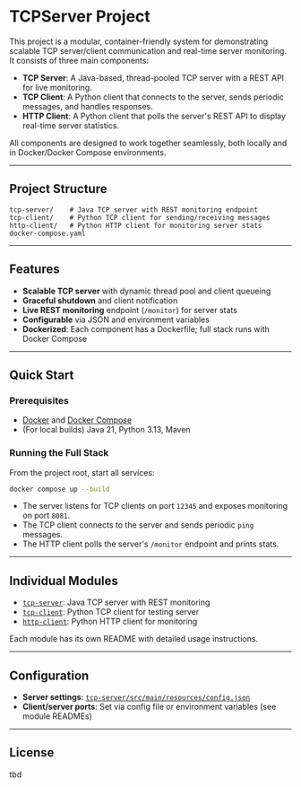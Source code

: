 # TCPServer Project

This project is a modular, container-friendly system for demonstrating scalable TCP server/client communication and real-time server monitoring. It consists of three main components:

- **TCP Server**: A Java-based, thread-pooled TCP server with a REST API for live monitoring.
- **TCP Client**: A Python client that connects to the server, sends periodic messages, and handles responses.
- **HTTP Client**: A Python client that polls the server's REST API to display real-time server statistics.

All components are designed to work together seamlessly, both locally and in Docker/Docker Compose environments.

---

## Project Structure

```text
tcp-server/    # Java TCP server with REST monitoring endpoint
tcp-client/    # Python TCP client for sending/receiving messages
http-client/   # Python HTTP client for monitoring server stats
docker-compose.yaml
```

---

## Features

- **Scalable TCP server** with dynamic thread pool and client queueing
- **Graceful shutdown** and client notification
- **Live REST monitoring** endpoint (`/monitor`) for server stats
- **Configurable** via JSON and environment variables
- **Dockerized**: Each component has a Dockerfile; full stack runs with Docker Compose

---

## Quick Start

### Prerequisites

- [Docker](https://www.docker.com/) and [Docker Compose](https://docs.docker.com/compose/)
- (For local builds) Java 21, Python 3.13, Maven

### Running the Full Stack

From the project root, start all services:

```sh
docker compose up --build
```

- The server listens for TCP clients on port `12345` and exposes monitoring on port `8081`.
- The TCP client connects to the server and sends periodic `ping` messages.
- The HTTP client polls the server's `/monitor` endpoint and prints stats.

---

## Individual Modules

- [`tcp-server`](tcp-server/README.md): Java TCP server with REST monitoring
- [`tcp-client`](tcp-client/README.md): Python TCP client for testing server
- [`http-client`](http-client/README.md): Python HTTP client for monitoring

Each module has its own README with detailed usage instructions.

---

## Configuration

- **Server settings**: [`tcp-server/src/main/resources/config.json`](tcp-server/src/main/resources/config.json)
- **Client/server ports**: Set via config file or environment variables (see module READMEs)

---

## License

tbd
